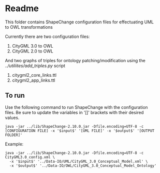 # Readme

This folder contains ShapeChange configuration files for effectuating UML to OWL transformations

Currently there are two configuration files:
1. CityGML 3.0 to OWL
2. CityGML 2.0 to OWL

And two graphs of triples for ontology patching/modification using the _../utiliites/add_triples.py_ script
1. citygml2_core_links.ttl
2. citygml2_app_links.ttl

## To run
Use the following command to run ShapeChange with the configuration files. Be sure to update the variables in '[]' brackets with their desired values.
```
java -jar ../lib/ShapeChange-2.10.0.jar -Dfile.encoding=UTF-8 -c [CONFIGURATION FILE] -x '$input$' '[UML FILE]' -x '$output$' '[OUTPUT FOLDER]'
```

Example:
```
java -jar ../lib/ShapeChange-2.10.0.jar -Dfile.encoding=UTF-8 -c CityGML3.0_config.xml \
  -x '$input$' '../Data-IO/UML/CityGML_3.0_Conceptual_Model.xml' \
  -x '$output$' '../Data-IO/OWL/CityGML_3.0_Conceptual_Model_Ontology'
```
